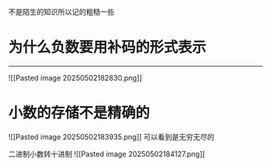 不是陌生的知识所以记的粗糙一些
# 为什么负数要用补码的形式表示
****
![[Pasted image 20250502182830.png]]

# 小数的存储不是精确的
![[Pasted image 20250502183935.png]]
可以看到是无穷无尽的

二进制小数转十进制
![[Pasted image 20250502184127.png]]
